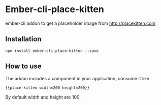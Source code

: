# Ember-cli-place-kitten

ember-cli addon to get a placeholder image from http://placekitten.com

## Installation

```
npm install ember-cli-place-kitten --save
```

## How to use

The addon includes a component in your application, consume it like
```
{{place-kitten width=200 height=200}}
```

By default width and height are 100.